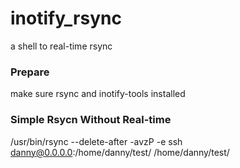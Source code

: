 # inotify_rsync
a shell to real-time rsync

### Prepare
  make sure rsync and inotify-tools installed 

### Simple Rsycn Without Real-time 

  /usr/bin/rsync --delete-after -avzP -e ssh danny@0.0.0.0:/home/danny/test/  /home/danny/test/ 
